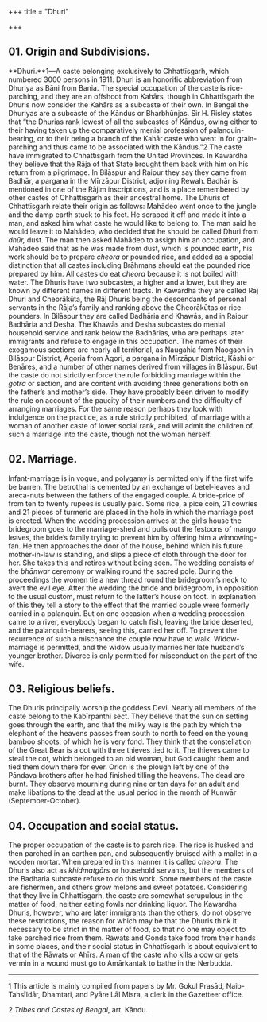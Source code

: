 +++
title = "Dhuri"

+++


## 01. Origin and Subdivisions.

**Dhuri.**1—A caste belonging exclusively to Chhattīsgarh, which numbered 3000 persons in 1911. Dhuri is an honorific abbreviation from Dhuriya as Bāni from Bania. The special occupation of the caste is rice-parching, and they are an offshoot from Kahārs, though in Chhattīsgarh the Dhuris now consider the Kahārs as a subcaste of their own. In Bengal the Dhuriyas are a subcaste of the Kāndus or Bharbhūnjas. Sir H. Risley states that “the Dhurias rank lowest of all the subcastes of Kāndus, owing either to their having taken up the comparatively menial profession of palanquin-bearing, or to their being a branch of the Kahār caste who went in for grain-parching and thus came to be associated with the Kāndus.”2 The caste have immigrated to Chhattīsgarh from the United Provinces. In Kawardha they believe that the Rāja of that State brought them back with him on his return from a pilgrimage. In Bilāspur and Raipur they say they came from Badhār, a pargana in the Mīrzāpur District, adjoining Rewah. Badhār is mentioned in one of the Rājim inscriptions, and is a place remembered by other castes of Chhattīsgarh as their ancestral home. The Dhuris of Chhattīsgarh relate their origin as follows: Mahādeo went once to the jungle and the damp earth stuck to his feet. He scraped it off and made it into a man, and asked him what caste he would like to belong to. The man said he would leave it to Mahādeo, who decided that he should be called Dhuri from *dhūr,* dust. The man then asked Mahādeo to assign him an occupation, and Mahādeo said that as he was made from dust, which is pounded earth, his work should be to prepare *cheora* or pounded rice, and added as a special distinction that all castes including Brāhmans should eat the pounded rice prepared by him. All castes do eat *cheora* because it is not boiled with water. The Dhuris have two subcastes, a higher and a lower, but they are known by different names in different tracts. In Kawardha they are called Rāj Dhuri and Cheorākūta, the Rāj Dhuris being the descendants of personal servants in the Rāja’s family and ranking above the Cheorākūtas or rice-pounders. In Bilāspur they are called Badhāria and Khawās, and in Raipur Badhāria and Desha. The Khawās and Desha subcastes do menial household service and rank below the Badhārias, who are perhaps later immigrants and refuse to engage in this occupation. The names of their exogamous sections are nearly all territorial, as Naugahia from Naogaon in Bilāspur District, Agoria from Agori, a pargana in Mīrzāpur District, Kāshi or Benāres, and a number of other names derived from villages in Bilāspur. But the caste do not strictly enforce the rule forbidding marriage within the *gotra* or section, and are content with avoiding three generations both on the father’s and mother’s side. They have probably been driven to modify the rule on account of the paucity of their numbers and the difficulty of arranging marriages. For the same reason perhaps they look with indulgence on the practice, as a rule strictly prohibited, of marriage with a woman of another caste of lower social rank, and will admit the children of such a marriage into the caste, though not the woman herself. 



## 02. Marriage.

Infant-marriage is in vogue, and polygamy is permitted only if the first wife be barren. The betrothal is cemented by an exchange of betel-leaves and areca-nuts between the fathers of the engaged couple. A bride-price of from ten to twenty rupees is usually paid. Some rice, a pice coin, 21 cowries and 21 pieces of turmeric are placed in the hole in which the marriage post is erected. When the wedding procession arrives at the girl’s house the bridegroom goes to the marriage-shed and pulls out the festoons of mango leaves, the bride’s family trying to prevent him by offering him a winnowing-fan. He then approaches the door of the house, behind which his future mother-in-law is standing, and slips a piece of cloth through the door for her. She takes this and retires without being seen. The wedding consists of the *bhānwar* ceremony or walking round the sacred pole. During the proceedings the women tie a new thread round the bridegroom’s neck to avert the evil eye. After the wedding the bride and bridegroom, in opposition to the usual custom, must return to the latter’s house on foot. In explanation of this they tell a story to the effect that the married couple were formerly carried in a palanquin. But on one occasion when a wedding procession came to a river, everybody began to catch fish, leaving the bride deserted, and the palanquin-bearers, seeing this, carried her off. To prevent the recurrence of such a mischance the couple now have to walk. Widow-marriage is permitted, and the widow usually marries her late husband’s younger brother. Divorce is only permitted for misconduct on the part of the wife. 



## 03. Religious beliefs.

The Dhuris principally worship the goddess Devi. Nearly all members of the caste belong to the Kabīrpanthi sect. They believe that the sun on setting goes through the earth, and that the milky way is the path by which the elephant of the heavens passes from south to north to feed on the young bamboo shoots, of which he is very fond. They think that the constellation of the Great Bear is a cot with three thieves tied to it. The thieves came to steal the cot, which belonged to an old woman, but God caught them and tied them down there for ever. Orion is the plough left by one of the Pāndava brothers after he had finished tilling the heavens. The dead are burnt. They observe mourning during nine or ten days for an adult and make libations to the dead at the usual period in the month of Kunwār \(September-October\). 



## 04. Occupation and social status.

The proper occupation of the caste is to parch rice. The rice is husked and then parched in an earthen pan, and subsequently bruised with a mallet in a wooden mortar. When prepared in this manner it is called *cheora*. The Dhuris also act as *khidmatgārs* or household servants, but the members of the Badharia subcaste refuse to do this work. Some members of the caste are fishermen, and others grow melons and sweet potatoes. Considering that they live in Chhattīsgarh, the caste are somewhat scrupulous in the matter of food, neither eating fowls nor drinking liquor. The Kawardha Dhuris, however, who are later immigrants than the others, do not observe these restrictions, the reason for which may be that the Dhuris think it necessary to be strict in the matter of food, so that no one may object to take parched rice from them. Rāwats and Gonds take food from their hands in some places, and their social status in Chhattīsgarh is about equivalent to that of the Rāwats or Ahīrs. A man of the caste who kills a cow or gets vermin in a wound must go to Amārkantak to bathe in the Nerbudda. 



* * *

1 This article is mainly compiled from papers by Mr. Gokul Prasād, Naib-Tahsīldār, Dhamtari, and Pyāre Lāl Misra, a clerk in the Gazetteer office. 

2 *Tribes and Castes of Bengal*, art. Kāndu. 



